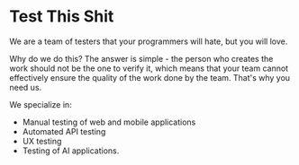 # Test This Shit
We are a team of testers that your programmers will hate, but you will love.

Why do we do this? The answer is simple - the person who creates the work should not be the one to verify it, which means that your team cannot effectively ensure the quality of the work done by the team. That's why you need us.

We specialize in:
- Manual testing of web and mobile applications
- Automated API testing
- UX testing
- Testing of AI applications.